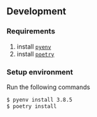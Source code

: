

## Development

### Requirements
1. install [`pyenv`](https://github.com/pyenv/pyenv)
2. install [`poetry`](https://python-poetry.org/docs/)


### Setup environment

Run the following commands

```sh
$ pyenv install 3.8.5
$ poetry install
```
